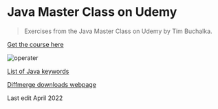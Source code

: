 # Java Master Class on Udemy

> Exercises from the Java Master Class on Udemy by Tim Buchalka.
 
 [Get the course here](https://www.udemy.com/course/java-the-complete-java-developer-course/)

![operater](https://user-images.githubusercontent.com/83961643/164141439-c35213a8-9e9f-4699-931b-bb99fdfd17b9.jpeg)

[List of Java keywords](https://en.wikipedia.org/wiki/List_of_Java_keywords)

[Diffmerge downloads webpage](https://sourcegear.com/diffmerge/downloads.php)


Last edit April 2022
